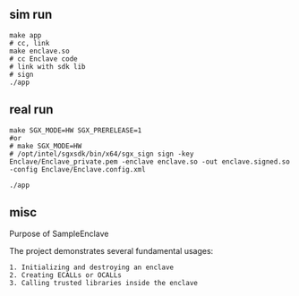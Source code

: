 sim run
---

```
make app
# cc, link
make enclave.so
# cc Enclave code
# link with sdk lib
# sign
./app
```

real run
---

```
make SGX_MODE=HW SGX_PRERELEASE=1
#or 
# make SGX_MODE=HW
# /opt/intel/sgxsdk/bin/x64/sgx_sign sign -key Enclave/Enclave_private.pem -enclave enclave.so -out enclave.signed.so -config Enclave/Enclave.config.xml 

./app
```

misc
---

Purpose of SampleEnclave

The project demonstrates several fundamental usages:

    1. Initializing and destroying an enclave
    2. Creating ECALLs or OCALLs
    3. Calling trusted libraries inside the enclave

